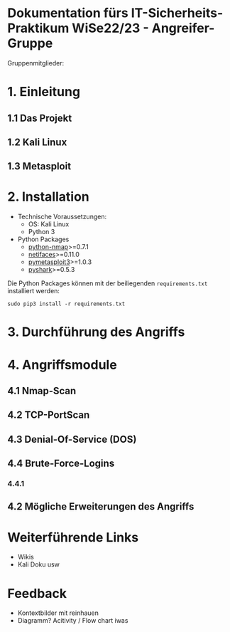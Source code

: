 # Dokumentation fürs IT-Sicherheits-Praktikum WiSe22/23 - Angreifer-Gruppe

Gruppenmitglieder:

# 1. Einleitung
## 1.1 Das Projekt
## 1.2 Kali Linux
## 1.3 Metasploit

# 2. Installation
* Technische Voraussetzungen:
  * OS: Kali Linux
  * Python 3
* Python Packages
  * [python-nmap](https://pypi.org/project/python-nmap/)>=0.7.1
  * [netifaces](https://pypi.org/project/netifaces/)>=0.11.0
  * [pymetasploit3](https://pypi.org/project/pymetasploit3/)>=1.0.3
  * [pyshark](https://pypi.org/project/pyshark/)>=0.5.3

Die Python Packages können mit der beiliegenden `requirements.txt` installiert werden:

    sudo pip3 install -r requirements.txt

# 3. Durchführung des Angriffs

# 4. Angriffsmodule
## 4.1 Nmap-Scan
## 4.2 TCP-PortScan
## 4.3 Denial-Of-Service (DOS)
## 4.4 Brute-Force-Logins
### 4.4.1  
## 4.2 Mögliche Erweiterungen des Angriffs

# Weiterführende Links
* Wikis
* Kali Doku usw

# Feedback
* Kontextbilder mit reinhauen
* Diagramm? Acitivity / Flow chart iwas


